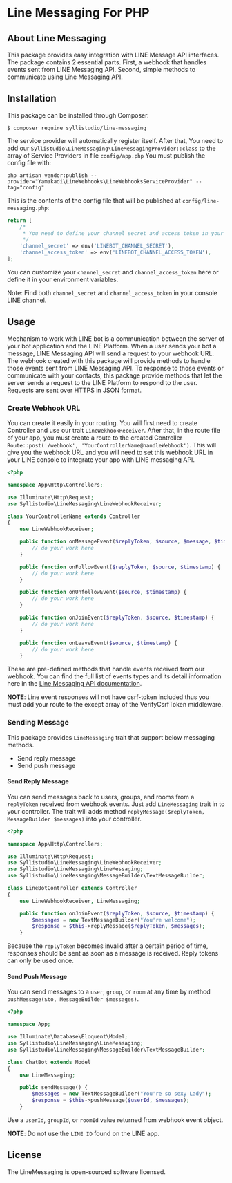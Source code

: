 # Line Messaging For PHP

## About Line Messaging

This package provides easy integration with LINE Message API interfaces. The package contains 2 essential parts. First, a webhook that handles events sent from LINE Messaging API. Second, simple methods to communicate using Line Messaging API.

## Installation

This package can be installed through Composer.

```
$ composer require syllistudio/line-messaging
```

The service provider will automatically register itself. After that, You need to add our `Syllistudio\LineMessaging\LineMessagingProvider::class` to the array of Service Providers in file `config/app.php` You must publish the config file with:

```
php artisan vendor:publish --provider="Yamakadi\LineWebhooks\LineWebhooksServiceProvider" --tag="config"
```

This is the contents of the config file that will be published at `config/line-messaging.php`:

```php
return [
	/*
     * You need to define your channel secret and access token in your environment variables
     */
    'channel_secret' => env('LINEBOT_CHANNEL_SECRET'),
    'channel_access_token' => env('LINEBOT_CHANNEL_ACCESS_TOKEN'),
];

```

You can customize your `channel_secret` and `channel_access_token` here or define it in your environment variables.

Note: Find both `channel_secret` and `channel_access_token` in your console LINE channel.

## Usage

Mechanism to work with LINE bot is a communication between the server of your bot application and the LINE Platform. When a user sends your bot a message, LINE Messaging API will send a request to your webhook URL. The webhook created with this package will provide methods to handle those events sent from LINE Messaging API. To response to those events or communicate with your contacts, this package provide methods that let the server sends a request to the LINE Platform to respond to the user. Requests are sent over HTTPS in JSON format.

### Create Webhook URL

You can create it easily in your routing. You will first need to create Controller and use our trait `LineWekhookReceiver`. After that, in the route file of your app, you must create a route to the created Controller `Route::post('/webhook', 'YourControllerName@handleWebhook')`. This will give you the webhook URL and you will need to set this webhook URL in your LINE console to integrate your app with LINE messaging API.

```php
<?php

namespace App\Http\Controllers;

use Illuminate\Http\Request;
use Syllistudio\LineMessaging\LineWebhookReceiver;

class YourControllerName extends Controller
{
	use LineWebhookReceiver;

	public function onMessageEvent($replyToken, $source, $message, $timestamp) {
		// do your work here
	}

	public function onFollowEvent($replyToken, $source, $timestamp) {
		// do your work here
	}

	public function onUnfollowEvent($source, $timestamp) {
		// do your work here
	}

	public function onJoinEvent($replyToken, $source, $timestamp) {
		// do your work here
	}

	public function onLeaveEvent($source, $timestamp) {
		// do your work here
	}
```

These are pre-defined methods that handle events received from our webhook. You can find the full list of events types and its detail information here in the [Line Messaging API documentation](https://developers.line.me/en/docs/messaging-api/reference/#webhook-event-objects).

**NOTE**: Line event responses will not have csrf-token included thus you must add your route to the except array of the VerifyCsrfToken middleware.

### Sending Message

This package provides `LineMessaging` trait that support below messaging methods.

- Send reply message
- Send push message

#### Send Reply Message

You can send messages back to users, groups, and rooms from a `replyToken` received from webhook events. Just add `LineMessaging` trait in to your controller. The trait will adds method `replyMessage($replyToken, MessageBuilder $messages)` into your controller.

```php
<?php

namespace App\Http\Controllers;

use Illuminate\Http\Request;
use Syllistudio\LineMessaging\LineWebhookReceiver;
use Syllistudio\LineMessaging\LineMessaging;
use Syllistudio\LineMessaging\MessageBuilder\TextMessageBuilder;

class LineBotController extends Controller
{
	use LineWebhookReceiver, LineMessaging;

	public function onJoinEvent($replyToken, $source, $timestamp) {
		$messages = new TextMessageBuilder("You're welcome");
		$response = $this->replyMessage($replyToken, $messages);
	}
```

Because the `replyToken` becomes invalid after a certain period of time, responses should be sent as soon as a message is received. Reply tokens can only be used once.

#### Send Push Message

You can send messages to a `user`, `group`, or `room` at any time by method `pushMessage($to, MessageBuilder $messages)`.

```php
<?php

namespace App;

use Illuminate\Database\Eloquent\Model;
use Syllistudio\LineMessaging\LineMessaging;
use Syllistudio\LineMessaging\MessageBuilder\TextMessageBuilder;

class ChatBot extends Model
{
	use LineMessaging;

	public sendMessage() {
		$messages = new TextMessageBuilder("You're so sexy Lady");
		$response = $this->pushMessage($userId, $messages);
	}
```

Use a `userId`, `groupId`, or `roomId` value returned from webhook event object.

**NOTE**: Do not use the `LINE ID` found on the LINE app.

## License

The LineMessaging is open-sourced software licensed.
